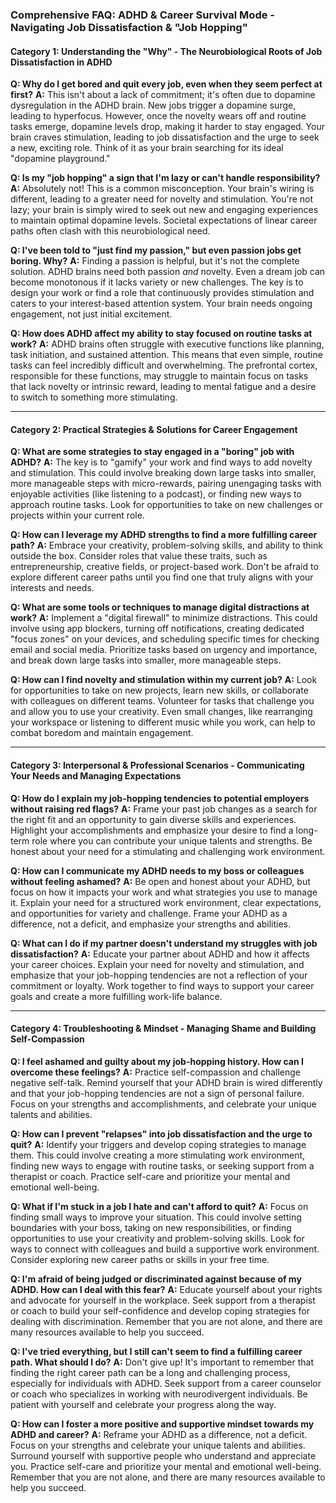 ### **Comprehensive FAQ: ADHD & Career Survival Mode - Navigating Job Dissatisfaction & "Job Hopping"**

#### **Category 1: Understanding the "Why" - The Neurobiological Roots of Job Dissatisfaction in ADHD**

**Q: Why do I get bored and quit every job, even when they seem perfect at first?**
**A:** This isn't about a lack of commitment; it's often due to dopamine dysregulation in the ADHD brain. New jobs trigger a dopamine surge, leading to hyperfocus. However, once the novelty wears off and routine tasks emerge, dopamine levels drop, making it harder to stay engaged. Your brain craves stimulation, leading to job dissatisfaction and the urge to seek a new, exciting role. Think of it as your brain searching for its ideal "dopamine playground."

**Q: Is my "job hopping" a sign that I'm lazy or can't handle responsibility?**
**A:** Absolutely not! This is a common misconception. Your brain's wiring is different, leading to a greater need for novelty and stimulation. You're not lazy; your brain is simply wired to seek out new and engaging experiences to maintain optimal dopamine levels. Societal expectations of linear career paths often clash with this neurobiological need.

**Q: I've been told to "just find my passion," but even passion jobs get boring. Why?**
**A:** Finding a passion is helpful, but it's not the complete solution. ADHD brains need both passion *and* novelty. Even a dream job can become monotonous if it lacks variety or new challenges. The key is to design your work or find a role that continuously provides stimulation and caters to your interest-based attention system. Your brain needs ongoing engagement, not just initial excitement.

**Q: How does ADHD affect my ability to stay focused on routine tasks at work?**
**A:** ADHD brains often struggle with executive functions like planning, task initiation, and sustained attention. This means that even simple, routine tasks can feel incredibly difficult and overwhelming. The prefrontal cortex, responsible for these functions, may struggle to maintain focus on tasks that lack novelty or intrinsic reward, leading to mental fatigue and a desire to switch to something more stimulating.

---
#### **Category 2: Practical Strategies & Solutions for Career Engagement**

**Q: What are some strategies to stay engaged in a "boring" job with ADHD?**
**A:** The key is to "gamify" your work and find ways to add novelty and stimulation. This could involve breaking down large tasks into smaller, more manageable steps with micro-rewards, pairing unengaging tasks with enjoyable activities (like listening to a podcast), or finding new ways to approach routine tasks. Look for opportunities to take on new challenges or projects within your current role.

**Q: How can I leverage my ADHD strengths to find a more fulfilling career path?**
**A:** Embrace your creativity, problem-solving skills, and ability to think outside the box. Consider roles that value these traits, such as entrepreneurship, creative fields, or project-based work. Don't be afraid to explore different career paths until you find one that truly aligns with your interests and needs.

**Q: What are some tools or techniques to manage digital distractions at work?**
**A:** Implement a "digital firewall" to minimize distractions. This could involve using app blockers, turning off notifications, creating dedicated "focus zones" on your devices, and scheduling specific times for checking email and social media. Prioritize tasks based on urgency and importance, and break down large tasks into smaller, more manageable steps.

**Q: How can I find novelty and stimulation within my current job?**
**A:** Look for opportunities to take on new projects, learn new skills, or collaborate with colleagues on different teams. Volunteer for tasks that challenge you and allow you to use your creativity. Even small changes, like rearranging your workspace or listening to different music while you work, can help to combat boredom and maintain engagement.

---
#### **Category 3: Interpersonal & Professional Scenarios - Communicating Your Needs and Managing Expectations**

**Q: How do I explain my job-hopping tendencies to potential employers without raising red flags?**
**A:** Frame your past job changes as a search for the right fit and an opportunity to gain diverse skills and experiences. Highlight your accomplishments and emphasize your desire to find a long-term role where you can contribute your unique talents and strengths. Be honest about your need for a stimulating and challenging work environment.

**Q: How can I communicate my ADHD needs to my boss or colleagues without feeling ashamed?**
**A:** Be open and honest about your ADHD, but focus on how it impacts your work and what strategies you use to manage it. Explain your need for a structured work environment, clear expectations, and opportunities for variety and challenge. Frame your ADHD as a difference, not a deficit, and emphasize your strengths and abilities.

**Q: What can I do if my partner doesn't understand my struggles with job dissatisfaction?**
**A:** Educate your partner about ADHD and how it affects your career choices. Explain your need for novelty and stimulation, and emphasize that your job-hopping tendencies are not a reflection of your commitment or loyalty. Work together to find ways to support your career goals and create a more fulfilling work-life balance.

---
#### **Category 4: Troubleshooting & Mindset - Managing Shame and Building Self-Compassion**

**Q: I feel ashamed and guilty about my job-hopping history. How can I overcome these feelings?**
**A:** Practice self-compassion and challenge negative self-talk. Remind yourself that your ADHD brain is wired differently and that your job-hopping tendencies are not a sign of personal failure. Focus on your strengths and accomplishments, and celebrate your unique talents and abilities.

**Q: How can I prevent "relapses" into job dissatisfaction and the urge to quit?**
**A:** Identify your triggers and develop coping strategies to manage them. This could involve creating a more stimulating work environment, finding new ways to engage with routine tasks, or seeking support from a therapist or coach. Practice self-care and prioritize your mental and emotional well-being.

**Q: What if I'm stuck in a job I hate and can't afford to quit?**
**A:** Focus on finding small ways to improve your situation. This could involve setting boundaries with your boss, taking on new responsibilities, or finding opportunities to use your creativity and problem-solving skills. Look for ways to connect with colleagues and build a supportive work environment. Consider exploring new career paths or skills in your free time.

**Q: I'm afraid of being judged or discriminated against because of my ADHD. How can I deal with this fear?**
**A:** Educate yourself about your rights and advocate for yourself in the workplace. Seek support from a therapist or coach to build your self-confidence and develop coping strategies for dealing with discrimination. Remember that you are not alone, and there are many resources available to help you succeed.

**Q: I've tried everything, but I still can't seem to find a fulfilling career path. What should I do?**
**A:** Don't give up! It's important to remember that finding the right career path can be a long and challenging process, especially for individuals with ADHD. Seek support from a career counselor or coach who specializes in working with neurodivergent individuals. Be patient with yourself and celebrate your progress along the way.

**Q: How can I foster a more positive and supportive mindset towards my ADHD and career?**
**A:** Reframe your ADHD as a difference, not a deficit. Focus on your strengths and celebrate your unique talents and abilities. Surround yourself with supportive people who understand and appreciate you. Practice self-care and prioritize your mental and emotional well-being. Remember that you are not alone, and there are many resources available to help you succeed.